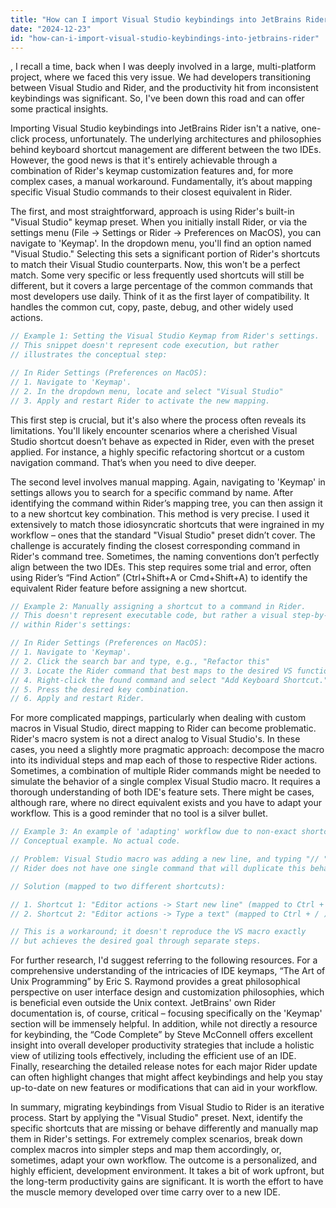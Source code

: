 ```yaml
---
title: "How can I import Visual Studio keybindings into JetBrains Rider?"
date: "2024-12-23"
id: "how-can-i-import-visual-studio-keybindings-into-jetbrains-rider"
---
```


,  I recall a time, back when I was deeply involved in a large, multi-platform project, where we faced this very issue. We had developers transitioning between Visual Studio and Rider, and the productivity hit from inconsistent keybindings was significant. So, I've been down this road and can offer some practical insights.

Importing Visual Studio keybindings into JetBrains Rider isn't a native, one-click process, unfortunately. The underlying architectures and philosophies behind keyboard shortcut management are different between the two IDEs. However, the good news is that it's entirely achievable through a combination of Rider's keymap customization features and, for more complex cases, a manual workaround. Fundamentally, it’s about mapping specific Visual Studio commands to their closest equivalent in Rider.

The first, and most straightforward, approach is using Rider's built-in "Visual Studio" keymap preset. When you initially install Rider, or via the settings menu (File -> Settings or Rider -> Preferences on MacOS), you can navigate to 'Keymap'. In the dropdown menu, you'll find an option named "Visual Studio." Selecting this sets a significant portion of Rider's shortcuts to match their Visual Studio counterparts. Now, this won't be a perfect match. Some very specific or less frequently used shortcuts will still be different, but it covers a large percentage of the common commands that most developers use daily. Think of it as the first layer of compatibility. It handles the common cut, copy, paste, debug, and other widely used actions.

```csharp
// Example 1: Setting the Visual Studio Keymap from Rider's settings.
// This snippet doesn't represent code execution, but rather
// illustrates the conceptual step:

// In Rider Settings (Preferences on MacOS):
// 1. Navigate to 'Keymap'.
// 2. In the dropdown menu, locate and select "Visual Studio"
// 3. Apply and restart Rider to activate the new mapping.
```

This first step is crucial, but it's also where the process often reveals its limitations. You'll likely encounter scenarios where a cherished Visual Studio shortcut doesn’t behave as expected in Rider, even with the preset applied. For instance, a highly specific refactoring shortcut or a custom navigation command. That’s when you need to dive deeper.

The second level involves manual mapping. Again, navigating to 'Keymap' in settings allows you to search for a specific command by name. After identifying the command within Rider’s mapping tree, you can then assign it to a new shortcut key combination. This method is very precise. I used it extensively to match those idiosyncratic shortcuts that were ingrained in my workflow – ones that the standard "Visual Studio" preset didn’t cover. The challenge is accurately finding the closest corresponding command in Rider's command tree. Sometimes, the naming conventions don’t perfectly align between the two IDEs. This step requires some trial and error, often using Rider’s “Find Action” (Ctrl+Shift+A or Cmd+Shift+A) to identify the equivalent Rider feature before assigning a new shortcut.

```java
// Example 2: Manually assigning a shortcut to a command in Rider.
// This doesn't represent executable code, but rather a visual step-by-step
// within Rider's settings:

// In Rider Settings (Preferences on MacOS):
// 1. Navigate to 'Keymap'.
// 2. Click the search bar and type, e.g., "Refactor this"
// 3. Locate the Rider command that best maps to the desired VS functionality.
// 4. Right-click the found command and select "Add Keyboard Shortcut."
// 5. Press the desired key combination.
// 6. Apply and restart Rider.
```

For more complicated mappings, particularly when dealing with custom macros in Visual Studio, direct mapping to Rider can become problematic. Rider's macro system is not a direct analog to Visual Studio's. In these cases, you need a slightly more pragmatic approach: decompose the macro into its individual steps and map each of those to respective Rider actions. Sometimes, a combination of multiple Rider commands might be needed to simulate the behavior of a single complex Visual Studio macro. It requires a thorough understanding of both IDE's feature sets. There might be cases, although rare, where no direct equivalent exists and you have to adapt your workflow. This is a good reminder that no tool is a silver bullet.

```kotlin
// Example 3: An example of 'adapting' workflow due to non-exact shortcut match
// Conceptual example. No actual code.

// Problem: Visual Studio macro was adding a new line, and typing "// "
// Rider does not have one single command that will duplicate this behavior

// Solution (mapped to two different shortcuts):

// 1. Shortcut 1: "Editor actions -> Start new line" (mapped to Ctrl + Enter)
// 2. Shortcut 2: "Editor actions -> Type a text" (mapped to Ctrl + / ) and type "// "

// This is a workaround; it doesn't reproduce the VS macro exactly
// but achieves the desired goal through separate steps.
```

For further research, I'd suggest referring to the following resources. For a comprehensive understanding of the intricacies of IDE keymaps, “The Art of Unix Programming” by Eric S. Raymond provides a great philosophical perspective on user interface design and customization philosophies, which is beneficial even outside the Unix context. JetBrains' own Rider documentation is, of course, critical – focusing specifically on the 'Keymap' section will be immensely helpful. In addition, while not directly a resource for keybinding, the “Code Complete” by Steve McConnell offers excellent insight into overall developer productivity strategies that include a holistic view of utilizing tools effectively, including the efficient use of an IDE. Finally, researching the detailed release notes for each major Rider update can often highlight changes that might affect keybindings and help you stay up-to-date on new features or modifications that can aid in your workflow.

In summary, migrating keybindings from Visual Studio to Rider is an iterative process. Start by applying the "Visual Studio" preset. Next, identify the specific shortcuts that are missing or behave differently and manually map them in Rider's settings. For extremely complex scenarios, break down complex macros into simpler steps and map them accordingly, or, sometimes, adapt your own workflow. The outcome is a personalized, and highly efficient, development environment. It takes a bit of work upfront, but the long-term productivity gains are significant. It is worth the effort to have the muscle memory developed over time carry over to a new IDE.
